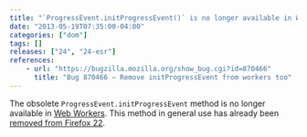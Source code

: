 ```yaml
---
title: "`ProgressEvent.initProgressEvent()` is no longer available in Web Workers"
date: "2013-05-19T07:35:00-04:00"
categories: ["dom"]
tags: []
releases: ["24", "24-esr"]
references:
    - url: "https://bugzilla.mozilla.org/show_bug.cgi?id=870466"
      title: "Bug 870466 – Remove initProgressEvent from workers too"
---
```

The obsolete `ProgressEvent.initProgressEvent` method is no longer available in [Web Workers](https://developer.mozilla.org/docs/Web/Guide/Performance/Using_web_workers). This method in general use has already been [removed from Firefox 22](https://www.fxsitecompat.dev/en-CA/docs/2013/progressevent-initprogressevent-has-been-removed/).
